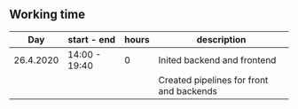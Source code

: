 
## Working time

| Day        | start - end   | hours | description |
|------------|---------------|-------|-------------|
| 26.4.2020  | 14:00 - 19:40 |     0 | Inited backend and frontend |
|            |               |       | Created pipelines for front and backends |
